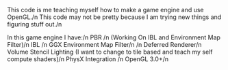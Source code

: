 This code is me teaching myself how to make a game engine and use OpenGL./n
This code may not be pretty because I am trying new things and figuring stuff out./n

In this game engine I have:/n
PBR /n
(Working On IBL and Environment Map Filter)/n
IBL /n
GGX Environment Map Filter/n
/n
Deferred Renderer/n
Volume Stencil Lighting (I want to change to tile based and teach my self compute shaders)/n
PhysX Integration /n
OpenGL 3.0+/n
